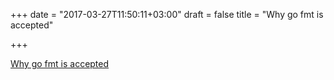 +++
date = "2017-03-27T11:50:11+03:00"
draft = false
title = "Why go fmt is accepted"

+++

<p><a href="https://utcc.utoronto.ca/~cks/space/blog/programming/GoWhyGofmtAccepted">Why go fmt is accepted</a></p>